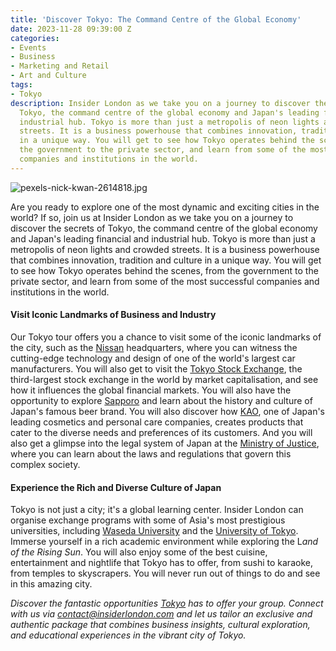 ```yaml
---
title: 'Discover Tokyo: The Command Centre of the Global Economy'
date: 2023-11-28 09:39:00 Z
categories:
- Events
- Business
- Marketing and Retail
- Art and Culture
tags:
- Tokyo
description: Insider London as we take you on a journey to discover the secrets of
  Tokyo, the command centre of the global economy and Japan's leading financial and
  industrial hub. Tokyo is more than just a metropolis of neon lights and crowded
  streets. It is a business powerhouse that combines innovation, tradition and culture
  in a unique way. You will get to see how Tokyo operates behind the scenes, from
  the government to the private sector, and learn from some of the most successful
  companies and institutions in the world.
---
```


![pexels-nick-kwan-2614818.jpg](/uploads/pexels-nick-kwan-2614818.jpg)

Are you ready to explore one of the most dynamic and exciting cities in the world? If so, join us at Insider London as we take you on a journey to discover the secrets of Tokyo, the command centre of the global economy and Japan's leading financial and industrial hub. Tokyo is more than just a metropolis of neon lights and crowded streets. It is a business powerhouse that combines innovation, tradition and culture in a unique way. You will get to see how Tokyo operates behind the scenes, from the government to the private sector, and learn from some of the most successful companies and institutions in the world.

#### Visit Iconic Landmarks of Business and Industry

Our Tokyo tour offers you a chance to visit some of the iconic landmarks of the city, such as the [Nissan](https://www.nissan.co.jp/) headquarters, where you can witness the cutting-edge technology and design of one of the world's largest car manufacturers. You will also get to visit the [Tokyo Stock Exchange](https://www.jpx.co.jp/english/), the third-largest stock exchange in the world by market capitalisation, and see how it influences the global financial markets. You will also have the opportunity to explore [Sapporo](https://www.sapporobeer.jp/english/) and learn about the history and culture of Japan's famous beer brand. You will also discover how [KAO](https://www.kao.com/global/en/), one of Japan's leading cosmetics and personal care companies, creates products that cater to the diverse needs and preferences of its customers. And you will also get a glimpse into the legal system of Japan at the [Ministry of Justice](https://www.moj.go.jp/EN/index.html), where you can learn about the laws and regulations that govern this complex society.

#### Experience the Rich and Diverse Culture of Japan

Tokyo is not just a city; it's a global learning center. Insider London can organise exchange programs with some of Asia's most prestigious universities, including [Waseda University](https://www.waseda.jp/top/en/) and the [University of Tokyo](https://www.u-tokyo.ac.jp/en/). Immerse yourself in a rich academic environment while exploring the L*and of the Rising Sun*. You will also enjoy some of the best cuisine, entertainment and nightlife that Tokyo has to offer, from sushi to karaoke, from temples to skyscrapers. You will never run out of things to do and see in this amazing city.


*Discover the fantastic opportunities [Tokyo](https://www.insiderlondon.com/asia/tokyo/) has to offer your group. Connect with us via [contact@insiderlondon.com](mailto:contact@insiderlondon.com) and let us tailor an exclusive and authentic package that combines business insights, cultural exploration, and educational experiences in the vibrant city of Tokyo.*


